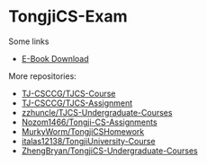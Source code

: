# TongjiCS-Exam
Some links
- [E-Book Download](https://zh.z-lib.gs/)

More repositories:
- [TJ-CSCCG/TJCS-Course](https://github.com/TJ-CSCCG/TJCS-Course)
- [TJ-CSCCG/TJCS-Assignment](https://github.com/TJ-CSCCG/TJCS-Assignment)
- [zzhuncle/TJCS-Undergraduate-Courses](https://github.com/zzhuncle/TJCS-Undergraduate-Courses)
- [Nozom1466/Tongji-CS-Assignments](https://github.com/Nozom1466/Tongji-CS-Assignments)
- [MurkyWorm/TongjiCSHomework](https://github.com/MurkyWorm/TongjiCSHomework)
- [italas12138/TongjiUniversity-Course](https://github.com/Nozom1466/Tongji-CS-Assignments)
- [ZhengBryan/TongjiCS-Undergraduate-Courses](https://github.com/ZhengBryan/TongjiCS-Undergraduate-Courses)
